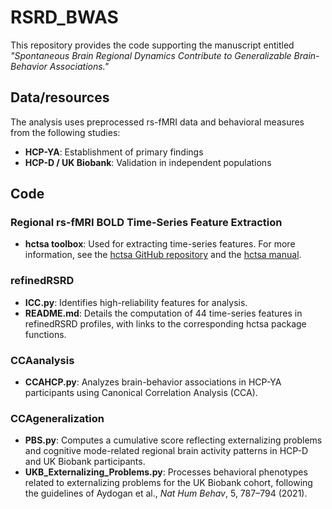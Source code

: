 # RSRD_BWAS

This repository provides the code supporting the manuscript entitled *"Spontaneous Brain Regional Dynamics Contribute to Generalizable Brain-Behavior Associations."* 

## Data/resources

The analysis uses preprocessed rs-fMRI data and behavioral measures from the following studies:
- **HCP-YA**: Establishment of primary findings
- **HCP-D / UK Biobank**: Validation in independent populations


## Code 

### Regional rs-fMRI BOLD Time-Series Feature Extraction
- **hctsa toolbox**: Used for extracting time-series features. For more information, see the [hctsa GitHub repository](https://github.com/benfulcher/hctsa) and the [hctsa manual](https://time-series-features.gitbook.io/hctsa-manual).

### refinedRSRD
- **ICC.py**: Identifies high-reliability features for analysis.
- **README.md**: Details the computation of 44 time-series features in refinedRSRD profiles, with links to the corresponding hctsa package functions.

### CCAanalysis
- **CCAHCP.py**: Analyzes brain-behavior associations in HCP-YA participants using Canonical Correlation Analysis (CCA).

### CCAgeneralization
- **PBS.py**: Computes a cumulative score reflecting externalizing problems and cognitive mode-related regional brain activity patterns in HCP-D and UK Biobank participants.
- **UKB_Externalizing_Problems.py**: Processes behavioral phenotypes related to externalizing problems for the UK Biobank cohort, following the guidelines of Aydogan et al., *Nat Hum Behav*, 5, 787–794 (2021).
